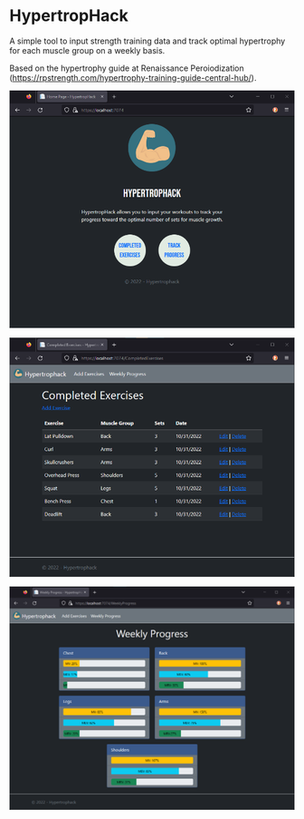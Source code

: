 # HypertropHack

A simple tool to input strength training data and track optimal hypertrophy for each muscle group on a weekly basis.

Based on the hypertrophy guide at Renaissance Peroiodization (https://rpstrength.com/hypertrophy-training-guide-central-hub/).

![Home Page](https://github.com/waltbeaman/Hypertrophack/blob/main/Screenshots/home_page.png)

![Completed Exercises](https://github.com/waltbeaman/Hypertrophack/blob/main/Screenshots/completed_exercises.png)

![Weekly Progress](https://github.com/waltbeaman/Hypertrophack/blob/main/Screenshots/weekly_progress.png)
